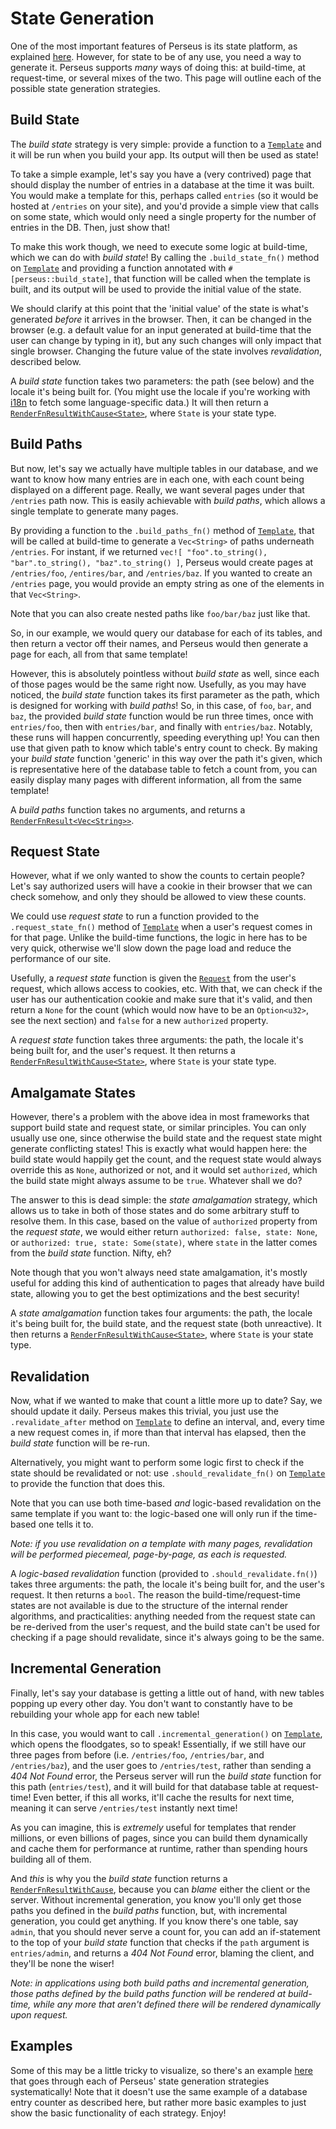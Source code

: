 # State Generation

One of the most important features of Perseus is its state platform, as explained [here](:core-principles). However, for state to be of any use, you need a way to generate it. Perseus supports *many* ways of doing this: at build-time, at request-time, or several mixes of the two. This page will outline each of the possible state generation strategies.

## Build State

The *build state* strategy is very simple: provide a function to a [`Template`](=struct.Template@perseus) and it will be run when you build your app. Its output will then be used as state!

To take a simple example, let's say you have a (very contrived) page that should display the number of entries in a database at the time it was built. You would make a template for this, perhaps called `entries` (so it would be hosted at `/entries` on your site), and you'd provide a simple view that calls on some state, which would only need a single property for the number of entries in the DB. Then, just show that!

To make this work though, we need to execute some logic at build-time, which we can do with *build state*! By calling the `.build_state_fn()` method on [`Template`](struct.Template@perseus) and providing a function annotated with `#[perseus::build_state]`, that function will be called when the template is built, and its output will be used to provide the initial value of the state.

We should clarify at this point that the 'initial value' of the state is what's generated *before* it arrives in the browser. Then, it can be changed in the browser (e.g. a default value for an input generated at build-time that the user can change by typing in it), but any such changes will only impact that single browser. Changing the future value of the state involves *revalidation*, described below.

A *build state* function takes two parameters: the path (see below) and the locale it's being built for. (You might use the locale if you're working with [i18n](:reference/i18n) to fetch some language-specific data.) It will then return a [`RenderFnResultWithCause<State>`](=type.RenderFnResultWithCause@perseus), where `State` is your state type.

## Build Paths

But now, let's say we actually have multiple tables in our database, and we want to know how many entries are in each one, with each count being displayed on a different page. Really, we want several pages under that `/entries` path now. This is easily achievable with *build paths*, which allows a single template to generate many pages.

By providing a function to the `.build_paths_fn()` method of [`Template`](=struct.Template@perseus), that will be called at build-time to generate a `Vec<String>` of paths underneath `/entries`. For instant, if we returned `vec![ "foo".to_string(), "bar".to_string(), "baz".to_string() ]`, Perseus would create pages at `/entries/foo`, `/entires/bar`, and `/entries/baz`. If you wanted to create an `/entries` page, you would provide an empty string as one of the elements in that `Vec<String>`.

Note that you can also create nested paths like `foo/bar/baz` just like that.

So, in our example, we would query our database for each of its tables, and then return a vector off their names, and Perseus would then generate a page for each, all from that same template!

However, this is absolutely pointless without *build state* as well, since each of those pages would be the same right now. Usefully, as you may have noticed, the *build state* function takes its first parameter as the path, which is designed for working with *build paths*! So, in this case, of `foo`, `bar`, and `baz`, the provided *build state* function would be run three times, once with `entries/foo`, then with `entries/bar`, and finally with `entries/baz`. Notably, these runs will happen concurrently, speeding everything up! You can then use that given path to know which table's entry count to check. By making your *build state* function 'generic' in this way over the path it's given, which is representative here of the database table to fetch a count from, you can easily display many pages with different information, all from the same template!

A *build paths* function takes no arguments, and returns a [`RenderFnResult<Vec<String>>`](=type.RenderFnResult@perseus).

## Request State

However, what if we only wanted to show the counts to certain people? Let's say authorized users will have a cookie in their browser that we can check somehow, and only they should be allowed to view these counts.

We could use *request state* to run a function provided to the `.request_state_fn()` method of [`Template`](=struct.Template@perseus) when a user's request comes in for that page. Unlike the build-time functions, the logic in here has to be very quick, otherwise we'll slow down the page load and reduce the performance of our site.

Usefully, a *request state* function is given the [`Request`](=struct.Request@perseus) from the user's request, which allows access to cookies, etc. With that, we can check if the user has our authentication cookie and make sure that it's valid, and then return a `None` for the count (which would now have to be an `Option<u32>`, see the next section) and `false` for a new `authorized` property.

A *request state* function takes three arguments: the path, the locale it's being built for, and the user's request. It then returns a [`RenderFnResultWithCause<State>`](=type.RenderFnResultWithCause@perseus), where `State` is your state type.

## Amalgamate States

However, there's a problem with the above idea in most frameworks that support build state and request state, or similar principles. You can only usually use one, since otherwise the build state and the request state might generate conflicting states! This is exactly what would happen here: the build state would happily get the count, and the request state would always override this as `None`, authorized or not, and it would set `authorized`, which the build state might always assume to be `true`. Whatever shall we do?

The answer to this is dead simple: the *state amalgamation* strategy, which allows us to take in both of those states and do some arbitrary stuff to resolve them. In this case, based on the value of `authorized` property from the *request state*, we would either return `authorized: false, state: None`, or `authorized: true, state: Some(state)`, where `state` in the latter comes from the *build state* function. Nifty, eh?

Note though that you won't always need state amalgamation, it's mostly useful for adding this kind of authentication to pages that already have build state, allowing you to get the best optimizations and the best security!

A *state amalgamation* function takes four arguments: the path, the locale it's being built for, the build state, and the request state (both unreactive). It then returns a [`RenderFnResultWithCause<State>`](=type.RenderFnResultWithCause@perseus), where `State` is your state type.

## Revalidation

Now, what if we wanted to make that count a little more up to date? Say, we should update it daily. Perseus makes this trivial, you just use the `.revalidate_after` method on [`Template`](=struct.Template@perseus) to define an interval, and, every time a new request comes in, if more than that interval has elapsed, then the *build state* function will be re-run.

Alternatively, you might want to perform some logic first to check if the state should be revalidated or not: use `.should_revalidate_fn()` on [`Template`](=struct.Template@perseus) to provide the function that does this.

Note that you can use both time-based *and* logic-based revalidation on the same template if you want to: the logic-based one will only run if the time-based one tells it to.

*Note: if you use revalidation on a template with many pages, revalidation will be performed piecemeal, page-by-page, as each is requested.*

A *logic-based revalidation* function (provided to `.should_revalidate.fn()`) takes three arguments: the path, the locale it's being built for, and the user's request. It then returns a `bool`. The reason the build-time/request-time states are not available is due to the structure of the internal render algorithms, and practicalities: anything needed from the request state can be re-derived from the user's request, and the build state can't be used for checking if a page should revalidate, since it's always going to be the same.

## Incremental Generation

Finally, let's say your database is getting a little out of hand, with new tables popping up every other day. You don't want to constantly have to be rebuilding your whole app for each new table!

In this case, you would want to call `.incremental_generation()` on [`Template`](=struct.Template@perseus), which opens the floodgates, so to speak! Essentially, if we still have our three pages from before (i.e. `/entries/foo`, `/entries/bar`, and `/entries/baz`), and the user goes to `/entries/test`, rather than sending a *404 Not Found* error, the Perseus server will run the *build state* function for this path (`entries/test`), and it will build for that database table at request-time! Even better, if this all works, it'll cache the results for next time, meaning it can serve `/entries/test` instantly next time!

As you can imagine, this is *extremely* useful for templates that render millions, or even billions of pages, since you can build them dynamically and cache them for performance at runtime, rather than spending hours building all of them.

And *this* is why you the *build state* function returns a [`RenderFnResultWithCause`](=type.RenderFnResultWithCause@perseus), because you can *blame* either the client or the server. Without incremental generation, you know you'll only get those paths you defined in the *build paths* function, but, with incremental generation, you could get anything. If you know there's one table, say `admin`, that you should never serve a count for, you can add an if-statement to the top of your *build state* function that checks if the `path` argument is `entries/admin`, and returns a *404 Not Found* error, blaming the client, and they'll be none the wiser!

*Note: in applications using both build paths and incremental generation, those paths defined by the build paths function will be rendered at build-time, while any more that aren't defined there will be rendered dynamically upon request.*

## Examples

Some of this may be a little tricky to visualize, so there's an example [here](https://github.com/artic-hen7/perseus/tree/main/examples/core/state_generation) that goes through each of Perseus' state generation strategies systematically! Note that it doesn't use the same example of a database entry counter as described here, but rather more basic examples to just show the basic functionality of each strategy. Enjoy!
